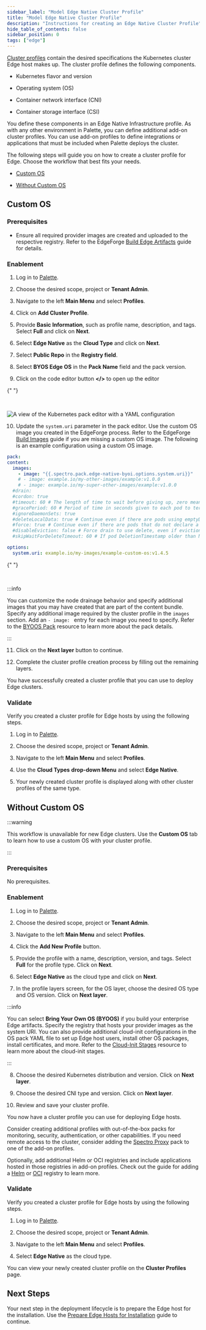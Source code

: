 ```yaml
---
sidebar_label: "Model Edge Native Cluster Profile"
title: "Model Edge Native Cluster Profile"
description: "Instructions for creating an Edge Native Cluster Profile"
hide_table_of_contents: false
sidebar_position: 0
tags: ["edge"]
---
```


[Cluster profiles](../../../profiles/cluster-profiles/cluster-profiles.md) contain the desired specifications the
Kubernetes cluster Edge host makes up. The cluster profile defines the following components.

- Kubernetes flavor and version

- Operating system (OS)

- Container network interface (CNI)

- Container storage interface (CSI)

You define these components in an Edge Native Infrastructure profile. As with any other environment in Palette, you can
define additional add-on cluster profiles. You can use add-on profiles to define integrations or applications that must
be included when Palette deploys the cluster.

The following steps will guide you on how to create a cluster profile for Edge. Choose the workflow that best fits your
needs.

- [Custom OS](#custom-os)

- [Without Custom OS](#without-custom-os)

## Custom OS

### Prerequisites

- Ensure all required provider images are created and uploaded to the respective registry. Refer to the EdgeForge
  [Build Edge Artifacts](../edgeforge-workflow/palette-canvos.md) guide for details.

### Enablement

1. Log in to [Palette](https://console.spectrocloud.com).

2. Choose the desired scope, project or **Tenant Admin**.

3. Navigate to the left **Main Menu** and select **Profiles**.

4. Click on **Add Cluster Profile**.

5. Provide **Basic Information**, such as profile name, description, and tags. Select **Full** and click on **Next**.

6. Select **Edge Native** as the **Cloud Type** and click on **Next**.

7. Select **Public Repo** in the **Registry field**.

8. Select **BYOS Edge OS** in the **Pack Name** field and the pack version.

9. Click on the code editor button **\</\>** to open up the editor

{" "}

<br />

![A view of the Kubernetes pack editor with a YAML configuration](/clusters_site-deployment_model-profile_byoos-pack-yaml.png)

10. Update the `system.uri` parameter in the pack editor. Use the custom OS image you created in the EdgeForge process.
    Refer to the EdgeForge [Build Images](../edgeforge-workflow/palette-canvos.md) guide if you are missing a custom OS
    image. The following is an example configuration using a custom OS image.

```yaml
pack:
content:
  images:
    - image: "{{.spectro.pack.edge-native-byoi.options.system.uri}}"
    # - image: example.io/my-other-images/example:v1.0.0
    # - image: example.io/my-super-other-images/example:v1.0.0
  #drain:
  #cordon: true
  #timeout: 60 # The length of time to wait before giving up, zero means infinite
  #gracePeriod: 60 # Period of time in seconds given to each pod to terminate gracefully. If negative, the default value specified in the pod will be used
  #ignoreDaemonSets: true
  #deleteLocalData: true # Continue even if there are pods using emptyDir (local data that will be deleted when the node is drained)
  #force: true # Continue even if there are pods that do not declare a controller
  #disableEviction: false # Force drain to use delete, even if eviction is supported. This will bypass checking PodDisruptionBudgets, use with caution
  #skipWaitForDeleteTimeout: 60 # If pod DeletionTimestamp older than N seconds, skip waiting for the pod. Seconds must be greater than 0 to skip.

options:
  system.uri: example.io/my-images/example-custom-os:v1.4.5
```

{" "}

<br />

:::info

You can customize the node drainage behavior and specify additional images that you may have created that are part of
the content bundle. Specify any additional image required by the cluster profile in the `images` section. Add an
`- image: ` entry for each image you need to specify. Refer to the [BYOOS Pack](../../../integrations/byoos.md) resource
to learn more about the pack details.

:::

11. Click on the **Next layer** button to continue.

12. Complete the cluster profile creation process by filling out the remaining layers.

You have successfully created a cluster profile that you can use to deploy Edge clusters.

### Validate

Verify you created a cluster profile for Edge hosts by using the following steps.

1. Log in to [Palette](https://console.spectrocloud.com).

2. Choose the desired scope, project or **Tenant Admin**.

3. Navigate to the left **Main Menu** and select **Profiles**.

4. Use the **Cloud Types** **drop-down Menu** and select **Edge Native**.

5. Your newly created cluster profile is displayed along with other cluster profiles of the same type.

## Without Custom OS

:::warning

This workflow is unavailable for new Edge clusters. Use the **Custom OS** tab to learn how to use a custom OS with your
cluster profile.

:::

### Prerequisites

No prerequisites.

### Enablement

1. Log in to [Palette](https://console.spectrocloud.com).

2. Choose the desired scope, project or **Tenant Admin**.

3. Navigate to the left **Main Menu** and select **Profiles**.

4. Click the **Add New Profile** button.

5. Provide the profile with a name, description, version, and tags. Select **Full** for the profile type. Click on
   **Next**.

6. Select **Edge Native** as the cloud type and click on **Next**.

7. In the profile layers screen, for the OS layer, choose the desired OS type and OS version. Click on **Next layer**.

:::info

You can select **Bring Your Own OS (BYOOS)** if you build your enterprise Edge artifacts. Specify the registry that
hosts your provider images as the system URI. You can also provide additional cloud-init configurations in the OS pack
YAML file to set up Edge host users, install other OS packages, install certificates, and more. Refer to the
[Cloud-Init Stages](../edge-configuration/cloud-init.md) resource to learn more about the cloud-init stages.

:::

8. Choose the desired Kubernetes distribution and version. Click on **Next layer**.

9. Choose the desired CNI type and version. Click on **Next layer**.

10. Review and save your cluster profile.

You now have a cluster profile you can use for deploying Edge hosts.

Consider creating additional profiles with out-of-the-box packs for monitoring, security, authentication, or other
capabilities. If you need remote access to the cluster, consider adding the
[Spectro Proxy](../../../integrations/frp.md) pack to one of the add-on profiles.

Optionally, add additional Helm or OCI registries and include applications hosted in those registries in add-on
profiles. Check out the guide for adding a [Helm](../../../registries-and-packs/helm-charts.md) or
[OCI](../../../registries-and-packs/oci-registry.md) registry to learn more.

### Validate

Verify you created a cluster profile for Edge hosts by using the following steps.

1. Log in to [Palette](https://console.spectrocloud.com).

2. Choose the desired scope, project or **Tenant Admin**.

3. Navigate to the left **Main Menu** and select **Profiles**.

4. Select **Edge Native** as the cloud type.

You can view your newly created cluster profile on the **Cluster Profiles** page.

## Next Steps

Your next step in the deployment lifecycle is to prepare the Edge host for the installation. Use the
[Prepare Edge Hosts for Installation](../site-deployment/stage.md) guide to continue.

<br />
